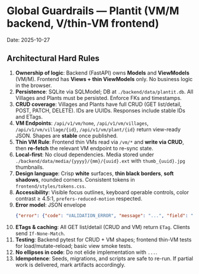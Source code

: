 # Global Guardrails — Plantit (VM/M backend, V/thin-VM frontend)

Date: 2025-10-27

## Architectural Hard Rules
1. **Ownership of logic**: Backend (FastAPI) owns **Models** and **ViewModels** (VM/M). Frontend has **Views + thin ViewModels** only. No business logic in the browser.
2. **Persistence**: SQLite via SQLModel; DB at `./backend/data/plantit.db`. All Villages and Plants must be persisted. Enforce FKs and timestamps.
3. **CRUD coverage**: Villages and Plants have full CRUD (GET list/detail, POST, PATCH, DELETE). IDs are UUIDs. Responses include stable IDs and ETags.
4. **VM Endpoints**: `/api/v1/vm/home`, `/api/v1/vm/villages`, `/api/v1/vm/village/{id}`, `/api/v1/vm/plant/{id}` return view-ready JSON. Shapes are **stable** once published.
5. **Thin VM Rule**: Frontend thin VMs read via `/vm/*` and **write via CRUD**, then **re-fetch** the relevant VM endpoint to re-sync state.
6. **Local-first**: No cloud dependencies. Media stored under `./backend/data/media/{yyyy}/{mm}/{uuid}.ext` with `thumb_{uuid}.jpg` thumbnails.
7. **Design language**: Crisp **white** surfaces, **thin black borders**, **soft shadows**, rounded corners. Consistent tokens in `frontend/styles/tokens.css`.
8. **Accessibility**: Visible focus outlines, keyboard operable controls, color contrast ≥ 4.5:1, `prefers-reduced-motion` respected.
9. **Error model**: JSON envelope
   ```json
   {"error": {"code": "VALIDATION_ERROR", "message": "...", "field": "..."}}
   ```
10. **ETags & caching**: All GET list/detail (CRUD and VM) return `ETag`. Clients send `If-None-Match`.
11. **Testing**: Backend pytest for CRUD + VM shapes; frontend thin-VM tests for load/mutate-reload; basic view smoke tests.
12. **No ellipses in code**: Do not elide implementation with `...`.
13. **Idempotence**: Seeds, migrations, and scripts are safe to re-run. If partial work is delivered, mark artifacts accordingly.
